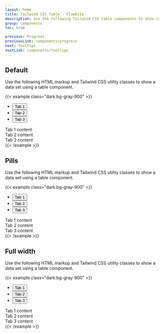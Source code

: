 ```yaml
---
layout: home
title: Tailwind CSS Table - Flowbite
description: Use the following Tailwind CSS table components to show complex data in an organized layout
group: components
toc: true

previous: Progress
previousLink: components/progress
next: Tooltips
nextLink: components/tooltips
---
```


## Default

Use the following HTML markup and Tailwind CSS utility classes to show a data set using a table component.

{{< example class="dark:bg-gray-900" >}}
<ul class="flex border-b border-gray-200 space-x-2 mb-4 dark:border-gray-700" id="myTab" role="tablist">
    <li role="presentation">
        <button class="bg-gray-100 text-blue-600 rounded-t-lg py-4 px-4 text-sm font-medium text-center active dark:bg-gray-800 dark:text-blue-500" id="example-tab-1" data-bs-toggle="tab" data-bs-target="#tab-1" type="button" role="tab" aria-controls="tab-1" aria-selected="true">Tab 1</button>
    </li>
    <li role="presentation">
        <button class="text-gray-500 hover:text-blue-600 hover:bg-gray-50 rounded-t-lg py-4 px-4 text-sm font-medium text-center dark:text-gray-400  dark:hover:bg-gray-800 dark:hover:text-blue-500" id="example-tab-2" data-bs-toggle="tab" data-bs-target="#tab-2" type="button" role="tab" aria-controls="tab-2" aria-selected="false">Tab 2</button>
    </li>
    <li role="presentation">
        <button class="text-gray-500 hover:text-blue-600 hover:bg-gray-50 rounded-t-lg py-4 px-4 text-sm font-medium text-center dark:text-gray-400 dark:hover:bg-gray-800 dark:hover:text-blue-500" id="example-tab-3" data-bs-toggle="tab" data-bs-target="#tab-3" type="button" role="tab" aria-controls="tab-3" aria-selected="false">Tab 3</button>
    </li>
</ul>
<div class="tab-content" id="myTabContent">
  <div class="text-gray-500 bg-gray-50 p-4 rounded-lg active dark:bg-gray-800 dark:text-gray-400" id="tab-1" role="tabpanel" aria-labelledby="tab-1-tab">Tab 1 content</div>
  <div class="text-gray-500 bg-gray-50 p-4 rounded-lg hidden dark:bg-gray-800 dark:text-gray-400" id="tab-2" role="tabpanel" aria-labelledby="tab-2-tab">Tab 2 content</div>
  <div class="text-gray-500 bg-gray-50 p-4 rounded-lg hidden dark:bg-gray-800 dark:text-gray-400" id="tab-3" role="tabpanel" aria-labelledby="tab-3-tab">Tab 3 content</div>
</div>
{{< /example >}}

## Pills

Use the following HTML markup and Tailwind CSS utility classes to show a data set using a table component.

{{< example class="dark:bg-gray-900" >}}
<ul class="flex space-x-2 mb-4" id="myTab" role="tablist">
    <li role="presentation">
        <button class="bg-blue-600 text-white rounded-lg py-3 px-4 text-sm font-medium text-center active" id="example-tab-1" data-bs-toggle="tab" data-bs-target="#tab-1" type="button" role="tab" aria-controls="tab-1" aria-selected="true">Tab 1</button>
    </li>
    <li role="presentation">
        <button class="text-gray-500 hover:text-gray-900 hover:bg-gray-50 rounded-lg py-3 px-4 text-sm font-medium text-center dark:bg-gray-900 dark:text-gray-400 dark:hover:bg-gray-800 dark:hover:text-white" id="example-tab-2" data-bs-toggle="tab" data-bs-target="#tab-2" type="button" role="tab" aria-controls="tab-2" aria-selected="false">Tab 2</button>
    </li>
    <li role="presentation">
        <button class="text-gray-500 hover:text-gray-900 hover:bg-gray-50 rounded-lg py-3 px-4 text-sm font-medium text-center dark:bg-gray-900 dark:text-gray-400 dark:hover:bg-gray-800 dark:hover:text-white" id="example-tab-3" data-bs-toggle="tab" data-bs-target="#tab-3" type="button" role="tab" aria-controls="tab-3" aria-selected="false">Tab 3</button>
    </li>
</ul>
<div class="tab-content" id="myTabContent">
  <div class="text-gray-500 bg-gray-50 p-4 rounded-lg active dark:bg-gray-800 dark:text-gray-400" id="tab-1" role="tabpanel" aria-labelledby="tab-1-tab">Tab 1 content</div>
  <div class="text-gray-500 bg-gray-50 p-4 rounded-lg hidden dark:bg-gray-800 dark:text-gray-400" id="tab-2" role="tabpanel" aria-labelledby="tab-2-tab">Tab 2 content</div>
  <div class="text-gray-500 bg-gray-50 p-4 rounded-lg hidden dark:bg-gray-800 dark:text-gray-400" id="tab-3" role="tabpanel" aria-labelledby="tab-3-tab">Tab 3 content</div>
</div>
{{< /example >}}

## Full width

Use the following HTML markup and Tailwind CSS utility classes to show a data set using a table component.

{{< example class="dark:bg-gray-900" >}}
<ul class="rounded-lg shadow flex divide-x divide-gray-200 mb-4 dark:divide-gray-700" id="myTab" role="tablist">
    <li class="w-full" role="presentation">
        <button class="w-full bg-gray-50 text-gray-900 rounded-l-lg py-4 px-4 text-sm font-medium text-center hover:bg-gray-50 focus:ring-2 focus:ring-blue-300 relative focus:z-20 active dark:bg-gray-700 dark:text-white" id="tab-1-tab" data-bs-toggle="tab" data-bs-target="#tab-1" type="button" role="tab" aria-controls="tab-1" aria-selected="true">Tab 1</button>
    </li>
    <li class="w-full" role="presentation">
        <button class="w-full bg-white text-gray-500 hover:text-gray-700 py-4 px-4 text-sm font-medium text-center hover:bg-gray-50 focus:ring-2 focus:ring-blue-300 relative focus:z-20 dark:text-gray-400 dark:hover:text-white dark:bg-gray-800  dark:hover:bg-gray-700 dark:text-white" id="tab-2-tab" data-bs-toggle="tab" data-bs-target="#tab-2" type="button" role="tab" aria-controls="tab-2" aria-selected="false">Tab 2</button>
    </li>
    <li class="w-full" role="presentation">
        <button class="w-full bg-white text-gray-500 hover:text-gray-700 rounded-r-lg py-4 px-4 text-sm font-medium text-center hover:bg-gray-50 focus:ring-2 focus:ring-blue-300 relative focus:z-20 dark:text-gray-400 dark:hover:text-white dark:bg-gray-800 dark:hover:bg-gray-700 dark:text-white" id="tab-3-tab" data-bs-toggle="tab" data-bs-target="#tab-3" type="button" role="tab" aria-controls="tab-3" aria-selected="false">Tab 3</button>
    </li>
</ul>
<div class="tab-content" id="myTabContent">
  <div class="text-gray-500 bg-gray-50 p-4 rounded-lg active dark:bg-gray-800 dark:text-gray-400" id="tab-1" role="tabpanel" aria-labelledby="tab-1-tab">Tab 1 content</div>
  <div class="text-gray-500 bg-gray-50 p-4 rounded-lg hidden dark:bg-gray-800 dark:text-gray-400" id="tab-2" role="tabpanel" aria-labelledby="tab-2-tab">Tab 2 content</div>
  <div class="text-gray-500 bg-gray-50 p-4 rounded-lg hidden dark:bg-gray-800 dark:text-gray-400" id="tab-3" role="tabpanel" aria-labelledby="tab-3-tab">Tab 3 content</div>
</div>
{{< /example >}}





